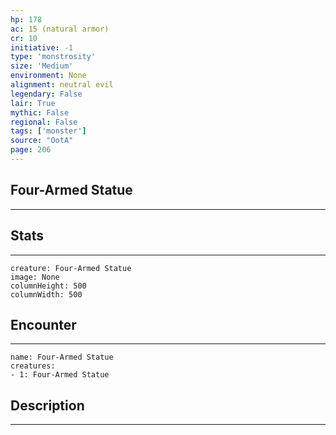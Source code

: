 ```yaml
---
hp: 178
ac: 15 (natural armor)
cr: 10
initiative: -1
type: 'monstrosity'    
size: 'Medium'
environment: None
alignment: neutral evil
legendary: False
lair: True
mythic: False
regional: False
tags: ['monster']
source: "OotA"
page: 206
---
```


## Four-Armed Statue
---



## Stats
---

```statblock
creature: Four-Armed Statue
image: None
columnHeight: 500
columnWidth: 500
```

## Encounter
---

```encounter-table
name: Four-Armed Statue
creatures:
- 1: Four-Armed Statue
```

## Description
---




